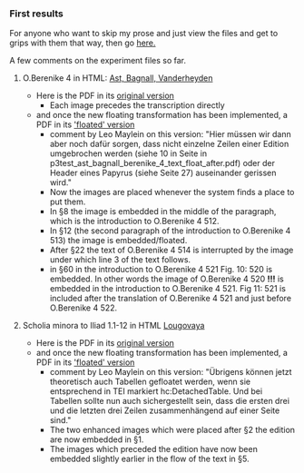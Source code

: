 ### First results

For anyone who want to skip my prose and just view the files and get to grips with them that way, then go [here.](https://github.com/jcowey/P3/tree/master/pdfs/PDF_improvement_experimentation)

A few comments on the experiment files so far.

1. O.Berenike 4 in HTML: [Ast, Bagnall, Vanderheyden](https://journals.ub.uni-heidelberg.de/index.php/pylon/article/view/89358/83988)
   - Here is the PDF in its [original version](https://journals.ub.uni-heidelberg.de/index.php/pylon/article/view/89358/84248)
     - Each image precedes the transcription directly
   - and once the new floating transformation has been implemented, a PDF in its ['floated' version](https://github.com/jcowey/P3/blob/master/pdfs/PDF_improvement_experimentation/p3test_ast_bagnall_berenike_4_text_float_after.pdf)
     - comment by Leo Maylein on this version: "Hier müssen wir dann aber noch dafür sorgen, dass nicht einzelne Zeilen einer Edition umgebrochen werden (siehe 10 in Seite in p3test_ast_bagnall_berenike_4_text_float_after.pdf) oder der Header eines Papyrus (siehe Seite 27) auseinander gerissen wird."
     - Now the images are placed whenever the system finds a place to put them.
     - In §8 the image is embedded in the middle of the paragraph, which is the introduction to O.Berenike 4 512.
     - In §12 (the second paragraph of the introduction to O.Berenike 4 513) the image is embedded/floated.
     - After §22 the text of O.Berenike 4 514 is interrupted by the image under which line 3 of the text follows.
     - in §60 in the introduction to O.Berenike 4 521 Fig. 10: 520 is embedded. In other words the image of O.Berenike 4 520 **!!!** is embedded in the introduction to O.Berenike 4 521. Fig 11: 521 is included after the translation of O.Berenike 4 521 and just before O.Berenike 4 522. 
   
2. Scholia minora to Iliad 1.1-12 in HTML [Lougovaya](https://journals.ub.uni-heidelberg.de/index.php/pylon/article/view/98180/93353)
   - Here is the PDF in its [original version](https://journals.ub.uni-heidelberg.de/index.php/pylon/article/view/98180/93354)
   - and once the new floating transformation has been implemented, a PDF in its ['floated' version](https://github.com/jcowey/P3/blob/master/pdfs/PDF_improvement_experimentation/p3test_lougovaya_scholia_text_float_after.pdf)
     - comment by Leo Maylein on this version: "Übrigens können jetzt theoretisch auch Tabellen gefloatet werden, wenn sie entsprechend in TEI markiert hc:DetachedTable. Und bei Tabellen sollte nun auch sichergestellt sein, dass die ersten drei und die letzten drei Zeilen zusammenhängend auf einer Seite sind."
     - The two enhanced images which were placed after §2 the edition are now embedded in §1.
     - The images which preceded the edition have now been embedded slightly earlier in the flow of the text in §5.



